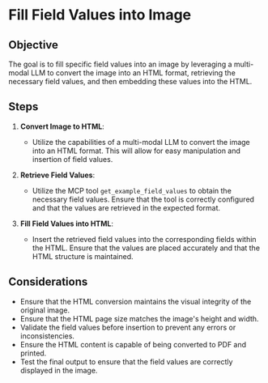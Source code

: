 # Fill Field Values into Image

## Objective

The goal is to fill specific field values into an image by leveraging a multi-modal LLM to convert the image into an HTML format, retrieving the necessary field values, and then embedding these values into the HTML.

## Steps

1. **Convert Image to HTML**: 
   - Utilize the capabilities of a multi-modal LLM to convert the image into an HTML format. This will allow for easy manipulation and insertion of field values.

2. **Retrieve Field Values**:
   - Utilize the MCP tool `get_example_field_values` to obtain the necessary field values. Ensure that the tool is correctly configured and that the values are retrieved in the expected format.

3. **Fill Field Values into HTML**:
   - Insert the retrieved field values into the corresponding fields within the HTML. Ensure that the values are placed accurately and that the HTML structure is maintained.

## Considerations

- Ensure that the HTML conversion maintains the visual integrity of the original image.
- Ensure that the HTML page size matches the image's height and width.
- Validate the field values before insertion to prevent any errors or inconsistencies.
- Ensure the HTML content is capable of being converted to PDF and printed.
- Test the final output to ensure that the field values are correctly displayed in the image.
